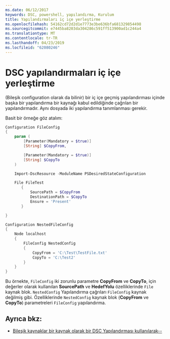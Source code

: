 ```yaml
---
ms.date: 06/12/2017
keywords: DSC, powershell, yapılandırma, Kurulum
title: Yapılandırmaları iç içe yerleştirme
ms.openlocfilehash: 54162cd72d2d1e7773e3be636bfa681329854498
ms.sourcegitcommit: e7445ba8203da304286c591ff513900ad1c244a4
ms.translationtype: MT
ms.contentlocale: tr-TR
ms.lasthandoff: 04/23/2019
ms.locfileid: "62080246"
---
```

# <a name="nesting-dsc-configurations"></a>DSC yapılandırmaları iç içe yerleştirme

(Bileşik configuration olarak da bilinir) bir iç içe geçmiş yapılandırması içinde başka bir yapılandırma bir kaynağı kabul edildiğinde çağrılan bir yapılandırmadır.
Aynı dosyada iki yapılandırma tanımlanması gerekir.

Basit bir örneğe göz atalım:

```powershell
Configuration FileConfig
{
    param (
        [Parameter(Mandatory = $true)]
        [String] $CopyFrom,

        [Parameter(Mandatory = $true)]
        [String] $CopyTo
    )

    Import-DscResource -ModuleName PSDesiredStateConfiguration

    File FileTest
       {
           SourcePath = $CopyFrom
           DestinationPath = $CopyTo
           Ensure = 'Present'
       }

}

Configuration NestedFileConfig
{
    Node localhost
    {
        FileConfig NestedConfig
        {
            CopyFrom = 'C:\Test\TestFile.txt'
            CopyTo = 'C:\Test2'
        }
    }
}
```

Bu örnekte, `FileConfig` iki zorunlu parametre **CopyFrom** ve **CopyTo**, için değerler olarak kullanılan **SourcePath** ve  **HedefYolu** özelliklerinde `File` kaynak blok.
`NestedConfig` Yapılandırma çağrıları `FileConfig` kaynak değilmiş gibi.
Özelliklerinde `NestedConfig` kaynak blok (**CopyFrom** ve **CopyTo**) parametreleri `FileConfig` yapılandırma.

## <a name="see-also"></a>Ayrıca bkz:

- [Bileşik kaynaklar bir kaynak olarak bir DSC Yapılandırması kullanılarak--](../resources/authoringResourceComposite.md)